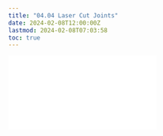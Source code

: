 ```yaml
---
title: "04.04 Laser Cut Joints"
date: 2024-02-08T12:00:00Z
lastmod: 2024-02-08T07:03:58
toc: true
---
```


![Link to included file content](../../../../digital-fabrication/laser-cutting/laser-cut-joints.md)
